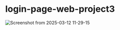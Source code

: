 # login-page-web-project3





![Screenshot from 2025-03-12 11-29-15](https://github.com/user-attachments/assets/3ef44f1f-7379-43a5-8daf-3f4222205830)
